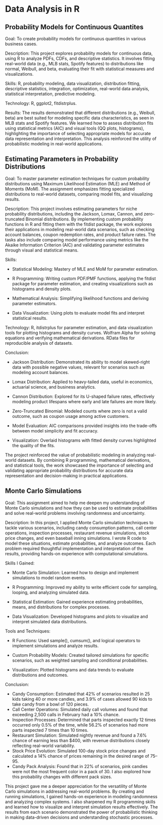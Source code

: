 # Data Analysis in R

## Probability Models for Continuous Quantites

Goal: To create probability models for continuous quantities in various business cases.

Description: This project explores probability models for continuous data, using R to analyze PDFs, CDFs, and descriptive statistics. It involves fitting real-world data (e.g., MLB stats, Spotify features) to distributions like normal, Weibull, and beta, evaluating their fit with statistical measures and visualizations.

Skills: R, probability modeling, data visualization, distribution fitting, descriptive statistics, integration, optimization, real-world data analysis, statistical interpretation, predictive modeling.

Technology: R, ggplot2, fitdistrplus.

Results: The results demonstrated that different distributions (e.g., Weibull, beta) are best suited for modeling specific data characteristics, as seen in MLB stats and Spotify features. We learned how to assess distribution fits using statistical metrics (AIC) and visual tools (QQ plots, histograms), highlighting the importance of selecting appropriate models for accurate data representation and interpretation. This analysis reinforced the utility of probabilistic modeling in real-world applications.

## Estimating Parameters in Probability Distributions

Goal: To master parameter estimation techniques for custom probability distributions using Maximum Likelihood Estimation (MLE) and Method of Moments (MoM). The assignment emphasizes fitting specialized distributions to real-world datasets, comparing model fits, and visualizing results.

Description: This project involves estimating parameters for niche probability distributions, including the Jackson, Lomax, Cannon, and zero-truncated Binomial distributions. By implementing custom probability functions in R and fitting them with the fitdist package, the work explores their applications in modeling real-world data scenarios, such as checking account balances, coupon redemption rates, and product failure rates. The tasks also include comparing model performance using metrics like the Akaike Information Criterion (AIC) and validating parameter estimates through visual and statistical means.

Skills: 

- Statistical Modeling: Mastery of MLE and MoM for parameter estimation.
  
- R Programming: Writing custom PDF/PMF functions, applying the fitdist package for parameter estimation, and creating visualizations such as histograms and density plots.
  
- Mathematical Analysis: Simplifying likelihood functions and deriving parameter estimators.
  
- Data Visualization: Using plots to evaluate model fits and interpret statistical results.

Technology: R, itdistrplus for parameter estimation, and data visualization tools for plotting histograms and density curves. Wolfram Alpha for solving equations and verifying mathematical derivations. RData files for reproducible analysis of datasets.

Conclusion:

- Jackson Distribution: Demonstrated its ability to model skewed-right data with possible negative values, relevant for scenarios such as modeling account balances.

- Lomax Distribution: Applied to heavy-tailed data, useful in economics, actuarial science, and business analytics.

- Cannon Distribution: Explored for its U-shaped failure rates, effectively modeling product lifespans where early and late failures are more likely.

- Zero-Truncated Binomial: Modeled counts where zero is not a valid outcome, such as coupon usage among active customers.

- Model Evaluation: AIC comparisons provided insights into the trade-offs between model simplicity and fit accuracy.
  
- Visualization: Overlaid histograms with fitted density curves highlighted the quality of the fits.

The project reinforced the value of probabilistic modeling in analyzing real-world datasets. By combining R programming, mathematical derivations, and statistical tools, the work showcased the importance of selecting and validating appropriate probability distributions for accurate data representation and decision-making in practical applications.


## Monte Carlo Simulations 


Goal: This assignment aimed to help me deepen my understanding of Monte Carlo simulations and how they can be used to estimate probabilities and solve real-world problems involving randomness and uncertainty.

Description: In this project, I applied Monte Carlo simulation techniques to tackle various scenarios, including candy consumption patterns, call center operations, inspection processes, restaurant revenue simulations, stock price changes, and even baseball inning simulations. I wrote R code to model these situations, estimate probabilities, and analyze outcomes. Each problem required thoughtful implementation and interpretation of the results, providing hands-on experience with computational simulations.

Skills I Gained: 

- Monte Carlo Simulation: Learned how to design and implement simulations to model random events.
  
- R Programming: Improved my ability to write efficient code for sampling, looping, and analyzing simulated data.
  
- Statistical Estimation: Gained experience estimating probabilities, means, and distributions for complex processes.
  
- Data Visualization: Developed histograms and plots to visualize and interpret simulated data distributions.
  
Tools and Techniques:

- R Functions: Used sample(), cumsum(), and logical operators to implement simulations and analyze results.
  
- Custom Probability Models: Created tailored simulations for specific scenarios, such as weighted sampling and conditional probabilities.
  
- Visualization: Plotted histograms and data trends to evaluate distributions and outcomes.
  
Conclusion: 

- Candy Consumption: Estimated that 42% of scenarios resulted in 25 kids taking 40 or more candies, and 3.9% of cases allowed 90 kids to take candy from a bowl of 120 pieces.
- Call Center Operations: Simulated daily call volumes and found that exceeding 2,500 calls in February had a 10% chance.
- Inspection Processes: Determined that parts inspected exactly 12 times occurred only 0.5% of the time, while 56.2% of scenarios had more parts inspected 7 times than 10 times.
- Restaurant Simulation: Simulated nightly revenue and found a 7.6% chance of earning less than $400, with revenue distributions closely reflecting real-world variability.
- Stock Price Evolution: Simulated 100-day stock price changes and calculated a 14% chance of prices remaining in the desired range of $75–$95.
- Candy Pack Analysis: Found that in 22% of scenarios, pink candies were not the most frequent color in a pack of 30. I also explored how this probability changes with different pack sizes.

This project gave me a deeper appreciation for the versatility of Monte Carlo simulations in addressing real-world problems. By creating and running simulations, I gained hands-on experience in modeling randomness and analyzing complex systems. I also sharpened my R programming skills and learned how to visualize and interpret simulation results effectively. The results from each scenario demonstrated the power of probabilistic thinking in making data-driven decisions and understanding stochastic processes.








